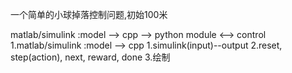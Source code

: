 一个简单的小球掉落控制问题,初始100米

matlab/simulink :model --> cpp --> python module <--> control
1.matlab/simulink :model --> cpp 
  1.simulink(input)--output
  2.reset, step(action), next, reward, done
3.绘制